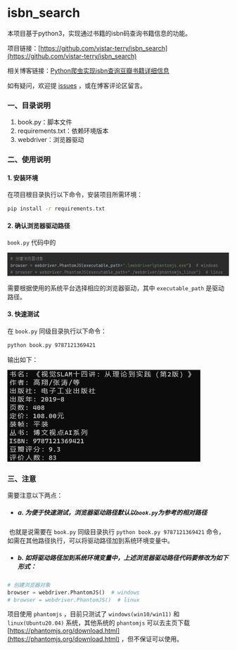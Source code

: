 # isbn_search

本项目基于python3，实现通过书籍的isbn码查询书籍信息的功能。

项目链接：[https://github.com/vistar-terry/isbn_search](https://github.com/vistar-terry/isbn_search)

相关博客链接：[Python爬虫实现isbn查询豆瓣书籍详细信息](https://blog.csdn.net/maizousidemao/article/details/102532075)

如有疑问，欢迎提 [issues](https://github.com/vistar-terry/isbn_search/issues) ，或在博客评论区留言。



### 一、目录说明

1. book.py：脚本文件
2. requirements.txt：依赖环境版本
3. webdriver：浏览器驱动



### 二、使用说明

#### 1. 安装环境

在项目根目录执行以下命令，安装项目所需环境：

```bash
pip install -r requirements.txt
```



#### 2. 确认浏览器驱动路径

`book.py` 代码中的

![image-20230503195311156](img/image-20230503195311156.png)

需要根据使用的系统平台选择相应的浏览器驱动，其中 `executable_path` 是驱动路径。



#### 3. 快速测试

在 `book.py` 同级目录执行以下命令：

```bash
python book.py 9787121369421
```

输出如下：

![image-20230503215055017](img/image-20230503215055017.png)



### 三、注意

需要注意以下两点：

- ##### a. 为便于快速测试，浏览器驱动路径默认以`book.py`为参考的相对路径

​		也就是说需要在 `book.py` 同级目录执行 `python book.py 9787121369421` 命令，如需在其他路径执行，可以将驱动路径加到系统环境变量中。

- ##### b. 如将驱动路径加到系统环境变量中，上述浏览器驱动路径代码要修改为如下形式：

```python
# 创建浏览器对象
browser = webdriver.PhantomJS()  # windows
# browser = webdriver.PhantomJS()  # linux
```

项目使用 `phantomjs` ，目前只测试了 `windows(win10/win11)` 和 `linux(Ubuntu20.04)` 系统，其他系统的 `phantomjs` 可以去主页下载 [https://phantomjs.org/download.html](https://phantomjs.org/download.html) ，但不保证可以使用。

